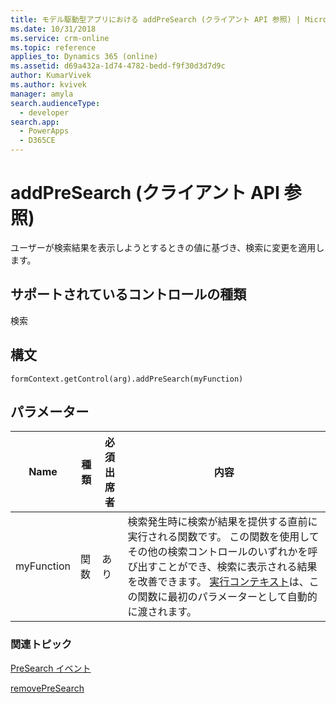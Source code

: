 ```yaml
---
title: モデル駆動型アプリにおける addPreSearch (クライアント API 参照) | Microsoft Docs
ms.date: 10/31/2018
ms.service: crm-online
ms.topic: reference
applies_to: Dynamics 365 (online)
ms.assetid: d69a432a-1d74-4782-bedd-f9f30d3d7d9c
author: KumarVivek
ms.author: kvivek
manager: amyla
search.audienceType:
  - developer
search.app:
  - PowerApps
  - D365CE
---
```

# <a name="addpresearch-client-api-reference"></a>addPreSearch (クライアント API 参照)



ユーザーが検索結果を表示しようとするときの値に基づき、検索に変更を適用します。

## <a name="control-types-supported"></a>サポートされているコントロールの種類

検索

## <a name="syntax"></a>構文

`formContext.getControl(arg).addPreSearch(myFunction)`

## <a name="parameters"></a>パラメーター

|Name | 種類​​ | 必須出席者 | 内容|
|--|--|--|--|
|myFunction |関数 |あり| 検索発生時に検索が結果を提供する直前に実行される関数です。 この関数を使用してその他の検索コントロールのいずれかを呼び出すことができ、検索に表示される結果を改善できます。 [実行コンテキスト](../../clientapi-execution-context.md)は、この関数に最初のパラメーターとして自動的に渡されます。|

### <a name="related-topics"></a>関連トピック

[PreSearch イベント](../events/PreSearch.md)

[removePreSearch](removePreSearch.md) 


